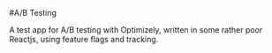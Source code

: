 #A/B Testing

A test app for A/B testing with Optimizely, written in some rather poor Reactjs, using feature flags and tracking.
